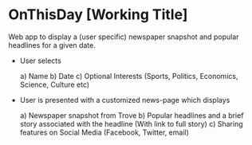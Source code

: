 OnThisDay [Working Title]
=========

Web app to display a (user specific) newspaper snapshot and popular headlines for a given date.

- User selects

  a) Name 
  b) Date 
  c) Optional Interests (Sports, Politics, Economics, Science, Culture etc)

- User is presented with a customized news-page which displays 

  a) Newspaper snapshot from Trove
  b) Popular headlines and a brief story associated with the headline (With link to full story)
  c) Sharing features on Social Media (Facebook, Twitter, email)
  
